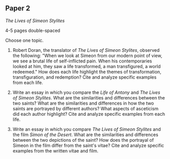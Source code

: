 ## Paper 2
_The Lives of Simeon Stylites_

4-5 pages double-spaced

Choose one topic.

1. Robert Doran, the translator of _The Lives of Simeon Stylites_, observed the following: "When we look at Simeon from our modern point of view, we see a brutal life of self-inflicted pain. When his contemporaries looked at him, they saw a life transformed, a man transfigured, a world redeemed." How does each life highlight the themes of transformation, transfiguration, and redemption? Cite and analyze specific examples from each life.

2. Write an essay in which you compare the _Life of Antony_ and _The Lives of Simeon Stylites_. What are the similarities and differences between the two saints? What are the similarities and differences in how the two saints are portrayed by different authors? What aspects of asceticism did each author highlight? Cite and analyze specific examples from each life.

3. Write an essay in which you compare _The Lives of Simeon Stylites_ and the film _Simon of the Desert_. What are the similarities and differences between the two depictions of the saint? How does the portrayal of Simeon in the film differ from the saint's vitae? Cite and analyze specific examples from the written vitae and film.
